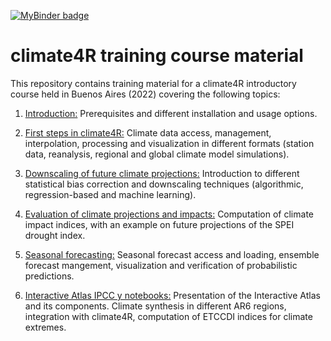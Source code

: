 [![MyBinder badge](https://img.shields.io/badge/Launch%20in-JupyterLab-red)](https://mybinder.org/v2/gh/SantanderMetGroup/binder-climate4r/main?urlpath=git-pull%3Frepo%3Dhttps%253A%252F%252Fgithub.com%252FSantanderMetGroup%252Ftraining-climate4r%26urlpath%3Dlab%252Ftree%252Ftraining-climate4r%252F%26branch%3DBuenosAires2022)

# climate4R training course material

This repository contains training material for a climate4R introductory course held in Buenos Aires (2022) covering the following topics:

 1. [Introduction:](./01_Introduction) Prerequisites and different installation and usage options.
 
 2. [First steps in climate4R:](./02_First_steps_in_climate4R) Climate data access, management, interpolation, processing and visualization in different formats (station data, reanalysis, regional and global climate model simulations).

 3. [Downscaling of future climate projections:](./03_Downscaling) Introduction to different statistical bias correction and downscaling techniques (algorithmic, regression-based and machine learning).

 4. [Evaluation of climate projections and impacts:](./04_Impact_indices) Computation of climate impact indices, with an example on future projections of the SPEI drought index.

 5. [Seasonal forecasting:](./05_Seasonal_forecasting) Seasonal forecast access and loading, ensemble forecast mangement, visualization and verification of probabilistic predictions.

 6. [Interactive Atlas IPCC y notebooks:](./06_IPCC_AR6_Interactive_Atlas) Presentation of the Interactive Atlas and its components. Climate synthesis in different AR6 regions, integration with climate4R, computation of ETCCDI indices for climate extremes.


